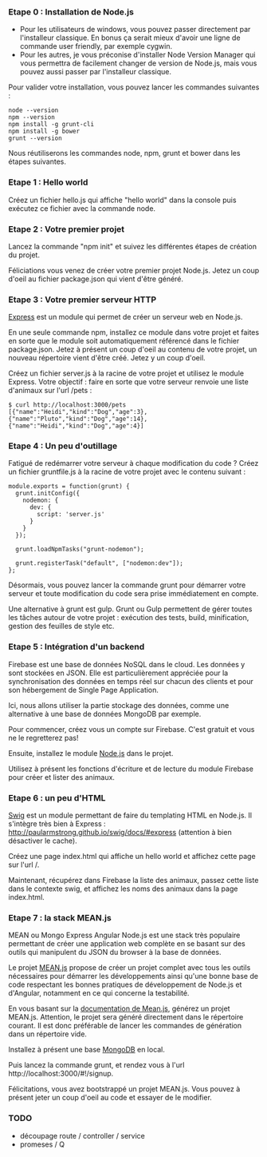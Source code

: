 
### Etape 0 : Installation de Node.js

- Pour les utilisateurs de windows, vous pouvez passer directement par l'installeur classique. En bonus ça serait mieux d'avoir une ligne de commande user friendly, par exemple cygwin.
- Pour les autres, je vous préconise d'installer Node Version Manager qui vous permettra de facilement changer de version de Node.js, mais vous pouvez aussi passer par l'installeur classique.

Pour valider votre installation, vous pouvez lancer les commandes suivantes :

```
node --version
npm --version
npm install -g grunt-cli
npm install -g bower
grunt --version
```

Nous réutiliserons les commandes node, npm, grunt et bower dans les étapes suivantes.

### Etape 1 : Hello world

Créez un fichier hello.js qui affiche "hello world" dans la console puis exécutez ce fichier avec la commande node.

### Etape 2 : Votre premier projet

Lancez la commande "npm init" et suivez les différentes étapes de création du projet.

Féliciations vous venez de créer votre premier projet Node.js. Jetez un coup d'oeil au fichier package.json qui vient d'être généré.

### Etape 3 : Votre premier serveur HTTP

[Express](https://github.com/strongloop/express) est un module qui permet de créer un serveur web en Node.js.

En une seule commande npm, installez ce module dans votre projet et faites en sorte que le module soit automatiquement référencé dans le fichier package.json.
Jetez à présent un coup d'oeil au contenu de votre projet, un nouveau répertoire vient d'être créé. Jetez y un coup d'oeil.

Créez un fichier server.js à la racine de votre projet et utilisez le module Express. Votre objectif : faire en sorte que votre serveur
renvoie une liste d'animaux sur l'url /pets :

```
$ curl http://localhost:3000/pets
[{"name":"Heidi","kind":"Dog","age":3},{"name":"Pluto","kind":"Dog","age":14},{"name":"Heidi","kind":"Dog","age":4}]
```

### Etape 4 : Un peu d'outillage

Fatigué de redémarrer votre serveur à chaque modification du code ? Créez un fichier gruntfile.js à la racine de votre projet avec le contenu suivant :


```
module.exports = function(grunt) {
  grunt.initConfig({
    nodemon: {
      dev: {
        script: 'server.js'
      }
    }
  });

  grunt.loadNpmTasks("grunt-nodemon");

  grunt.registerTask("default", ["nodemon:dev"]);
};
```

Désormais, vous pouvez lancer la commande grunt pour démarrer votre serveur et toute modification du code sera prise immédiatement en compte.

Une alternative à grunt est gulp. Grunt ou Gulp permettent de gérer toutes les tâches autour de votre projet : exécution des tests, build, minification, gestion des feuilles de style etc.


### Etape 5 : Intégration d'un backend

Firebase est une base de données NoSQL dans le cloud. Les données y sont stockées en JSON. Elle est particulièrement appréciée pour la synchronisation
des données en temps réel sur chacun des clients et pour son hébergement de Single Page Application.

Ici, nous allons utiliser la partie stockage des données, comme une alternative à une base de données MongoDB par exemple.

Pour commencer, créez vous un compte sur Firebase. C'est gratuit et vous ne le regretterez pas!

Ensuite, installez le module [Node.js](https://www.firebase.com/docs/web/quickstart.html) dans le projet.

Utilisez à présent les fonctions d'écriture et de lecture du module Firebase pour créer et lister des animaux.

### Etape 6 : un peu d'HTML

[Swig](https://github.com/paularmstrong/swig) est un module permettant de faire du templating HTML en Node.js.
Il s'intègre très bien à Express : http://paularmstrong.github.io/swig/docs/#express (attention à bien désactiver le cache).

Créez une page index.html qui affiche un hello world et affichez cette page sur l'url /.

Maintenant, récupérez dans Firebase la liste des animaux, passez cette liste dans le contexte swig, et affichez les noms des animaux dans la page index.html.

### Etape 7 : la stack MEAN.js

MEAN ou Mongo Express Angular Node.js est une stack très populaire permettant de créer une application web complète en se basant sur des outils qui manipulent du JSON du browser à la base de données.

Le projet [MEAN.js](https://github.com/meanjs/mean) propose de créer un projet complet avec tous les outils nécessaires pour démarrer les développements ainsi qu'une bonne base de code respectant les bonnes pratiques de développement de Node.js et d'Angular, notamment en ce qui concerne la testabilité.

En vous basant sur la [documentation de Mean.js](http://meanjs.org/generator.html), générez un projet MEAN.js. Attention, le projet sera généré directement dans le répertoire courant. Il est donc préférable de lancer les commandes de génération dans un répertoire vide.

Installez à présent une base [MongoDB](https://www.mongodb.org/downloads) en local.

Puis lancez la commande grunt, et rendez vous à l'url http://localhost:3000/#!/signup.

Félicitations, vous avez bootstrappé un projet MEAN.js. Vous pouvez à présent jeter un coup d'oeil au code et essayer de le modifier.

### TODO

- découpage route / controller / service
- promeses / Q
